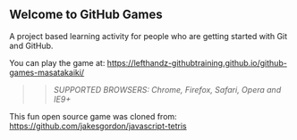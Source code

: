 ## Welcome to GitHub Games

A project based learning activity for people who are getting started with Git and GitHub.

You can play the game at: https://lefthandz-githubtraining.github.io/github-games-masatakaiki/

>> _*SUPPORTED BROWSERS*: Chrome, Firefox, Safari, Opera and IE9+_

This fun open source game was cloned from: https://github.com/jakesgordon/javascript-tetris
